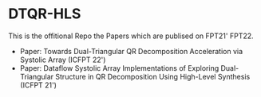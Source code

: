 # DTQR-HLS
This is the offitional Repo the Papers which are publised on FPT21' FPT22.
- Paper: Towards Dual-Triangular QR Decomposition Acceleration via Systolic Array (ICFPT 22')
- Paper: Dataflow Systolic Array Implementations of Exploring Dual-Triangular Structure in QR Decomposition Using High-Level Synthesis (ICFPT 21')
